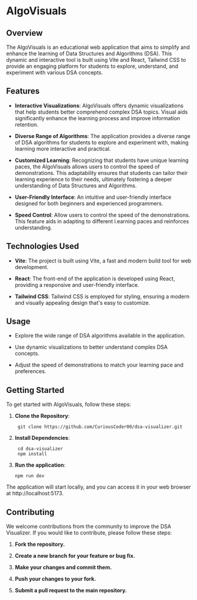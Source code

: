# AlgoVisuals

## Overview

The AlgoVisuals is an educational web application that aims to simplify and enhance the learning of Data Structures and Algorithms (DSA). This dynamic and interactive tool is built using Vite and React, Tailwind CSS to provide an engaging platform for students to explore, understand, and experiment with various DSA concepts.

## Features

- **Interactive Visualizations**: AlgoVisuals offers dynamic visualizations that help students better comprehend complex DSA topics. Visual aids significantly enhance the learning process and improve information retention.

- **Diverse Range of Algorithms**: The application provides a diverse range of DSA algorithms for students to explore and experiment with, making learning more interactive and practical.

- **Customized Learning**: Recognizing that students have unique learning paces, the AlgoVisuals allows users to control the speed of demonstrations. This adaptability ensures that students can tailor their learning experience to their needs, ultimately fostering a deeper understanding of Data Structures and Algorithms.

- **User-Friendly Interface**: An intuitive and user-friendly interface designed for both beginners and experienced programmers.

- **Speed Control**: Allow users to control the speed of the demonstrations. This feature aids in adapting to different l.earning paces and reinforces understanding.

## Technologies Used

- **Vite**: The project is built using Vite, a fast and modern build tool for web development.

- **React**: The front-end of the application is developed using React, providing a responsive and user-friendly interface.

- **Tailwind CSS**: Tailwind CSS is employed for styling, ensuring a modern and visually appealing design that's easy to customize.


## Usage
- Explore the wide range of DSA algorithms available in the application.

- Use dynamic visualizations to better understand complex DSA concepts.

- Adjust the speed of demonstrations to match your learning pace and preferences.

## Getting Started

To get started with AlgoVisuals, follow these steps:

1. **Clone the Repository**:
   ```shell
    git clone https://github.com/CuriousCoder00/dsa-visualizer.git

2. **Install Dependencies**:
   ```shell
    cd dsa-visualizer
    npm install

3. **Run the application**:
    ```shell
    npm run dev

The application will start locally, and you can access it in your web browser at http://localhost:5173.

## Contributing

We welcome contributions from the community to improve the DSA Visualizer. If you would like to contribute, please follow these steps:

1. **Fork the repository.**
   
2. **Create a new branch for your feature or bug fix.**
   
3. **Make your changes and commit them.**

4. **Push your changes to your fork.**

5. **Submit a pull request to the main repository.**
   
